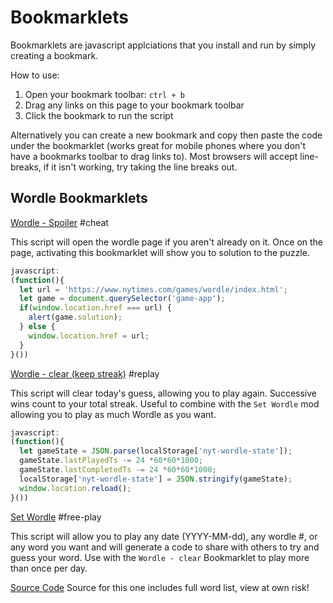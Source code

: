 # Bookmarklets

Bookmarklets are javascript applciations that you install and run by simply creating a bookmark.

How to use:

1. Open your bookmark toolbar: `ctrl + b`
2. Drag any links on this page to your bookmark toolbar
3. Click the bookmark to run the script

Alternatively you can create a new bookmark and copy then paste the code under the bookmarklet (works great for mobile phones where you don't have a bookmarks toolbar to drag links to). Most browsers will accept line-breaks, if it isn't working, try taking the line breaks out.

## Wordle Bookmarklets

<a href="javascript:(function(){let url = 'https://www.nytimes.com/games/wordle/index.html';let game = document.querySelector('game-app');if(window.location.href === url) {alert(game.solution);} else {window.location.href = url;}}())">Wordle - Spoiler</a> #cheat

This script will open the wordle page if you aren't already on it. Once on the page, activating this bookmarklet will show you to solution to the puzzle.

```javascript
javascript:
(function(){
  let url = 'https://www.nytimes.com/games/wordle/index.html';
  let game = document.querySelector('game-app');
  if(window.location.href === url) {
    alert(game.solution);
  } else {
    window.location.href = url;
  }
}())
```

<a href="javascript:(function(){let gameState = JSON.parse(localStorage['nyt-wordle-state']);gameState.lastPlayedTs -= 24 *60*60*1000;gameState.lastCompletedTs -= 24 *60*60*1000;localStorage['nyt-wordle-state'] = JSON.stringify(gameState);window.location.reload();}())">Wordle - clear (keep streak)</a> #replay

This script will clear today's guess, allowing you to play again. Successive wins count to your total streak. Useful to combine with the `Set Wordle` mod allowing you to play as much Wordle as you want.

```javascript
javascript:
(function(){
  let gameState = JSON.parse(localStorage['nyt-wordle-state']);
  gameState.lastPlayedTs -= 24 *60*60*1000;
  gameState.lastCompletedTs -= 24 *60*60*1000;
  localStorage['nyt-wordle-state'] = JSON.stringify(gameState);
  window.location.reload();
}())
```

<a href="javascript:(function() {let game = document.querySelector('game-app');let updateTo = prompt(`Wordle # or 5 letter word (or word code)`, game.dayOffset);let startDate = new Date('2021-06-19');let number = Math.floor(updateTo);let list = ['cigar', 'rebut', 'sissy', 'humph', 'awake', 'blush', 'focal', 'evade', 'naval', 'serve', 'heath', 'dwarf', 'model', 'karma', 'stink', 'grade', 'quiet', 'bench', 'abate', 'feign', 'major', 'death', 'fresh', 'crust', 'stool', 'colon', 'abase', 'marry', 'react', 'batty', 'pride', 'floss', 'helix', 'croak', 'staff', 'paper', 'unfed', 'whelp', 'trawl', 'outdo', 'adobe', 'crazy', 'sower', 'repay', 'digit', 'crate', 'cluck', 'spike', 'mimic', 'pound', 'maxim', 'linen', 'unmet', 'flesh', 'booby', 'forth', 'first', 'stand', 'belly', 'ivory', 'seedy', 'print', 'yearn', 'drain', 'bribe', 'stout', 'panel', 'crass', 'flume', 'offal', 'agree', 'error', 'swirl', 'argue', 'bleed', 'delta', 'flick', 'totem', 'wooer', 'front', 'shrub', 'parry', 'biome', 'lapel', 'start', 'greet', 'goner', 'golem', 'lusty', 'loopy', 'round', 'audit', 'lying', 'gamma', 'labor', 'islet', 'civic', 'forge', 'corny', 'moult', 'basic', 'salad', 'agate', 'spicy', 'spray', 'essay', 'fjord', 'spend', 'kebab', 'guild', 'aback', 'motor', 'alone', 'hatch', 'hyper', 'thumb', 'dowry', 'ought', 'belch', 'dutch', 'pilot', 'tweed', 'comet', 'jaunt', 'enema', 'steed', 'abyss', 'growl', 'fling', 'dozen', 'boozy', 'erode', 'world', 'gouge', 'click', 'briar', 'great', 'altar', 'pulpy', 'blurt', 'coast', 'duchy', 'groin', 'fixer', 'group', 'rogue', 'badly', 'smart', 'pithy', 'gaudy', 'chill', 'heron', 'vodka', 'finer', 'surer', 'radio', 'rouge', 'perch', 'retch', 'wrote', 'clock', 'tilde', 'store', 'prove', 'bring', 'solve', 'cheat', 'grime', 'exult', 'usher', 'epoch', 'triad', 'break', 'rhino', 'viral', 'conic', 'masse', 'sonic', 'vital', 'trace', 'using', 'peach', 'champ', 'baton', 'brake', 'pluck', 'craze', 'gripe', 'weary', 'picky', 'acute', 'ferry', 'aside', 'tapir', 'troll', 'unify', 'rebus', 'boost', 'truss', 'siege', 'tiger', 'banal', 'slump', 'crank', 'gorge', 'query', 'drink', 'favor', 'abbey', 'tangy', 'panic', 'solar', 'shire', 'proxy', 'point', 'robot', 'prick', 'wince', 'crimp', 'knoll', 'sugar', 'whack', 'mount', 'perky', 'could', 'wrung', 'light', 'those', 'moist', 'shard', 'pleat', 'aloft', 'skill', 'elder', 'frame', 'humor', 'pause', 'ulcer', 'ultra', 'robin', 'cynic', 'aroma', 'caulk', 'shake', 'dodge', 'swill', 'tacit', 'other', 'thorn', 'trove', 'bloke', 'vivid', 'spill', 'chant', 'choke', 'rupee', 'nasty', 'mourn', 'ahead', 'brine', 'cloth', 'hoard', 'sweet', 'month', 'lapse', 'watch', 'today', 'focus', 'smelt', 'tease', 'cater', 'movie', 'saute', 'allow', 'renew', 'their', 'slosh', 'purge', 'chest', 'depot', 'epoxy', 'nymph', 'found', 'shall', 'harry', 'stove', 'lowly', 'snout', 'trope', 'fewer', 'shawl', 'natal', 'comma', 'foray', 'scare', 'stair', 'black', 'squad', 'royal', 'chunk', 'mince', 'shame', 'cheek', 'ample', 'flair', 'foyer', 'cargo', 'oxide', 'plant', 'olive', 'inert', 'askew', 'heist', 'shown', 'zesty', 'hasty', 'trash', 'fella', 'larva', 'forgo', 'story', 'hairy', 'train', 'homer', 'badge', 'midst', 'canny', 'fetus', 'butch', 'farce', 'slung', 'tipsy', 'metal', 'yield', 'delve', 'being', 'scour', 'glass', 'gamer', 'scrap', 'money', 'hinge', 'album', 'vouch', 'asset', 'tiara', 'crept', 'bayou', 'atoll', 'manor', 'creak', 'showy', 'phase', 'froth', 'depth', 'gloom', 'flood', 'trait', 'girth', 'piety', 'payer', 'goose', 'float', 'donor', 'atone', 'primo', 'apron', 'blown', 'cacao', 'loser', 'input', 'gloat', 'awful', 'brink', 'smite', 'beady', 'rusty', 'retro', 'droll', 'gawky', 'hutch', 'pinto', 'gaily', 'egret', 'lilac', 'sever', 'field', 'fluff', 'hydro', 'flack', 'agape', 'voice', 'stead', 'stalk', 'berth', 'madam', 'night', 'bland', 'liver', 'wedge', 'augur', 'roomy', 'wacky', 'flock', 'angry', 'bobby', 'trite', 'aphid', 'tryst', 'midge', 'power', 'elope', 'cinch', 'motto', 'stomp', 'upset', 'bluff', 'cramp', 'quart', 'coyly', 'youth', 'rhyme', 'buggy', 'alien', 'smear', 'unfit', 'patty', 'cling', 'glean', 'label', 'hunky', 'khaki', 'poker', 'gruel', 'twice', 'twang', 'shrug', 'treat', 'unlit', 'waste', 'merit', 'woven', 'octal', 'needy', 'clown', 'widow', 'irony', 'ruder', 'gauze', 'chief', 'onset', 'prize', 'fungi', 'charm', 'gully', 'inter', 'whoop', 'taunt', 'leery', 'class', 'theme', 'lofty', 'tibia', 'booze', 'alpha', 'thyme', 'eclat', 'doubt', 'parer', 'chute', 'stick', 'trice', 'alike', 'sooth', 'recap', 'saint', 'liege', 'glory', 'grate', 'admit', 'brisk', 'soggy', 'usurp', 'scald', 'scorn', 'leave', 'twine', 'sting', 'bough', 'marsh', 'sloth', 'dandy', 'vigor', 'howdy', 'enjoy', 'valid', 'ionic', 'equal', 'unset', 'floor', 'catch', 'spade', 'stein', 'exist', 'quirk', 'denim', 'grove', 'spiel', 'mummy', 'fault', 'foggy', 'flout', 'carry', 'sneak', 'libel', 'waltz', 'aptly', 'piney', 'inept', 'aloud', 'photo', 'dream', 'stale', 'vomit', 'ombre', 'fanny', 'unite', 'snarl', 'baker', 'there', 'glyph', 'pooch', 'hippy', 'spell', 'folly', 'louse', 'gulch', 'vault', 'godly', 'threw', 'fleet', 'grave', 'inane', 'shock', 'crave', 'spite', 'valve', 'skimp', 'claim', 'rainy', 'musty', 'pique', 'daddy', 'quasi', 'arise', 'aging', 'valet', 'opium', 'avert', 'stuck', 'recut', 'mulch', 'genre', 'plume', 'rifle', 'count', 'incur', 'total', 'wrest', 'mocha', 'deter', 'study', 'lover', 'safer', 'rivet', 'funny', 'smoke', 'mound', 'undue', 'sedan', 'pagan', 'swine', 'guile', 'gusty', 'equip', 'tough', 'canoe', 'chaos', 'covet', 'human', 'udder', 'lunch', 'blast', 'stray', 'manga', 'melee', 'lefty', 'quick', 'paste', 'given', 'octet', 'risen', 'groan', 'leaky', 'grind', 'carve', 'loose', 'sadly', 'spilt', 'apple', 'slack', 'honey', 'final', 'sheen', 'eerie', 'minty', 'slick', 'derby', 'wharf', 'spelt', 'coach', 'erupt', 'singe', 'price', 'spawn', 'fairy', 'jiffy', 'filmy', 'stack', 'chose', 'sleep', 'ardor', 'nanny', 'niece', 'woozy', 'handy', 'grace', 'ditto', 'stank', 'cream', 'usual', 'diode', 'valor', 'angle', 'ninja', 'muddy', 'chase', 'reply', 'prone', 'spoil', 'heart', 'shade', 'diner', 'arson', 'onion', 'sleet', 'dowel', 'couch', 'palsy', 'bowel', 'smile', 'evoke', 'creek', 'lance', 'eagle', 'idiot', 'siren', 'built', 'embed', 'award', 'dross', 'annul', 'goody', 'frown', 'patio', 'laden', 'humid', 'elite', 'lymph', 'edify', 'might', 'reset', 'visit', 'gusto', 'purse', 'vapor', 'crock', 'write', 'sunny', 'loath', 'chaff', 'slide', 'queer', 'venom', 'stamp', 'sorry', 'still', 'acorn', 'aping', 'pushy', 'tamer', 'hater', 'mania', 'awoke', 'brawn', 'swift', 'exile', 'birch', 'lucky', 'freer', 'risky', 'ghost', 'plier', 'lunar', 'winch', 'snare', 'nurse', 'house', 'borax', 'nicer', 'lurch', 'exalt', 'about', 'savvy', 'toxin', 'tunic', 'pried', 'inlay', 'chump', 'lanky', 'cress', 'eater', 'elude', 'cycle', 'kitty', 'boule', 'moron', 'tenet', 'place', 'lobby', 'plush', 'vigil', 'index', 'blink', 'clung', 'qualm', 'croup', 'clink', 'juicy', 'stage', 'decay', 'nerve', 'flier', 'shaft', 'crook', 'clean', 'china', 'ridge', 'vowel', 'gnome', 'snuck', 'icing', 'spiny', 'rigor', 'snail', 'flown', 'rabid', 'prose', 'thank', 'poppy', 'budge', 'fiber', 'moldy', 'dowdy', 'kneel', 'track', 'caddy', 'quell', 'dumpy', 'paler', 'swore', 'rebar', 'scuba', 'splat', 'flyer', 'horny', 'mason', 'doing', 'ozone', 'amply', 'molar', 'ovary', 'beset', 'queue', 'cliff', 'magic', 'truce', 'sport', 'fritz', 'edict', 'twirl', 'verse', 'llama', 'eaten', 'range', 'whisk', 'hovel', 'rehab', 'macaw', 'sigma', 'spout', 'verve', 'sushi', 'dying', 'fetid', 'brain', 'buddy', 'thump', 'scion', 'candy', 'chord', 'basin', 'march', 'crowd', 'arbor', 'gayly', 'musky', 'stain', 'dally', 'bless', 'bravo', 'stung', 'title', 'ruler', 'kiosk', 'blond', 'ennui', 'layer', 'fluid', 'tatty', 'score', 'cutie', 'zebra', 'barge', 'matey', 'bluer', 'aider', 'shook', 'river', 'privy', 'betel', 'frisk', 'bongo', 'begun', 'azure', 'weave', 'genie', 'sound', 'glove', 'braid', 'scope', 'wryly', 'rover', 'assay', 'ocean', 'bloom', 'irate', 'later', 'woken', 'silky', 'wreck', 'dwelt', 'slate', 'smack', 'solid', 'amaze', 'hazel', 'wrist', 'jolly', 'globe', 'flint', 'rouse', 'civil', 'vista', 'relax', 'cover', 'alive', 'beech', 'jetty', 'bliss', 'vocal', 'often', 'dolly', 'eight', 'joker', 'since', 'event', 'ensue', 'shunt', 'diver', 'poser', 'worst', 'sweep', 'alley', 'creed', 'anime', 'leafy', 'bosom', 'dunce', 'stare', 'pudgy', 'waive', 'choir', 'stood', 'spoke', 'outgo', 'delay', 'bilge', 'ideal', 'clasp', 'seize', 'hotly', 'laugh', 'sieve', 'block', 'meant', 'grape', 'noose', 'hardy', 'shied', 'drawl', 'daisy', 'putty', 'strut', 'burnt', 'tulip', 'crick', 'idyll', 'vixen', 'furor', 'geeky', 'cough', 'naive', 'shoal', 'stork', 'bathe', 'aunty', 'check', 'prime', 'brass', 'outer', 'furry', 'razor', 'elect', 'evict', 'imply', 'demur', 'quota', 'haven', 'cavil', 'swear', 'crump', 'dough', 'gavel', 'wagon', 'salon', 'nudge', 'harem', 'pitch', 'sworn', 'pupil', 'excel', 'stony', 'cabin', 'unzip', 'queen', 'trout', 'polyp', 'earth', 'storm', 'until', 'taper', 'enter', 'child', 'adopt', 'minor', 'fatty', 'husky', 'brave', 'filet', 'slime', 'glint', 'tread', 'steal', 'regal', 'guest', 'every', 'murky', 'share', 'spore', 'hoist', 'buxom', 'inner', 'otter', 'dimly', 'level', 'sumac', 'donut', 'stilt', 'arena', 'sheet', 'scrub', 'fancy', 'slimy', 'pearl', 'silly', 'porch', 'dingo', 'sepia', 'amble', 'shady', 'bread', 'friar', 'reign', 'dairy', 'quill', 'cross', 'brood', 'tuber', 'shear', 'posit', 'blank', 'villa', 'shank', 'piggy', 'freak', 'which', 'among', 'fecal', 'shell', 'would', 'algae', 'large', 'rabbi', 'agony', 'amuse', 'bushy', 'copse', 'swoon', 'knife', 'pouch', 'ascot', 'plane', 'crown', 'urban', 'snide', 'relay', 'abide', 'viola', 'rajah', 'straw', 'dilly', 'crash', 'amass', 'third', 'trick', 'tutor', 'woody', 'blurb', 'grief', 'disco', 'where', 'sassy', 'beach', 'sauna', 'comic', 'clued', 'creep', 'caste', 'graze', 'snuff', 'frock', 'gonad', 'drunk', 'prong', 'lurid', 'steel', 'halve', 'buyer', 'vinyl', 'utile', 'smell', 'adage', 'worry', 'tasty', 'local', 'trade', 'finch', 'ashen', 'modal', 'gaunt', 'clove', 'enact', 'adorn', 'roast', 'speck', 'sheik', 'missy', 'grunt', 'snoop', 'party', 'touch', 'mafia', 'emcee', 'array', 'south', 'vapid', 'jelly', 'skulk', 'angst', 'tubal', 'lower', 'crest', 'sweat', 'cyber', 'adore', 'tardy', 'swami', 'notch', 'groom', 'roach', 'hitch', 'young', 'align', 'ready', 'frond', 'strap', 'puree', 'realm', 'venue', 'swarm', 'offer', 'seven', 'dryer', 'diary', 'dryly', 'drank', 'acrid', 'heady', 'theta', 'junto', 'pixie', 'quoth', 'bonus', 'shalt', 'penne', 'amend', 'datum', 'build', 'piano', 'shelf', 'lodge', 'suing', 'rearm', 'coral', 'ramen', 'worth', 'psalm', 'infer', 'overt', 'mayor', 'ovoid', 'glide', 'usage', 'poise', 'randy', 'chuck', 'prank', 'fishy', 'tooth', 'ether', 'drove', 'idler', 'swath', 'stint', 'while', 'begat', 'apply', 'slang', 'tarot', 'radar', 'credo', 'aware', 'canon', 'shift', 'timer', 'bylaw', 'serum', 'three', 'steak', 'iliac', 'shirk', 'blunt', 'puppy', 'penal', 'joist', 'bunny', 'shape', 'beget', 'wheel', 'adept', 'stunt', 'stole', 'topaz', 'chore', 'fluke', 'afoot', 'bloat', 'bully', 'dense', 'caper', 'sneer', 'boxer', 'jumbo', 'lunge', 'space', 'avail', 'short', 'slurp', 'loyal', 'flirt', 'pizza', 'conch', 'tempo', 'droop', 'plate', 'bible', 'plunk', 'afoul', 'savoy', 'steep', 'agile', 'stake', 'dwell', 'knave', 'beard', 'arose', 'motif', 'smash', 'broil', 'glare', 'shove', 'baggy', 'mammy', 'swamp', 'along', 'rugby', 'wager', 'quack', 'squat', 'snaky', 'debit', 'mange', 'skate', 'ninth', 'joust', 'tramp', 'spurn', 'medal', 'micro', 'rebel', 'flank', 'learn', 'nadir', 'maple', 'comfy', 'remit', 'gruff', 'ester', 'least', 'mogul', 'fetch', 'cause', 'oaken', 'aglow', 'meaty', 'gaffe', 'shyly', 'racer', 'prowl', 'thief', 'stern', 'poesy', 'rocky', 'tweet', 'waist', 'spire', 'grope', 'havoc', 'patsy', 'truly', 'forty', 'deity', 'uncle', 'swish', 'giver', 'preen', 'bevel', 'lemur', 'draft', 'slope', 'annoy', 'lingo', 'bleak', 'ditty', 'curly', 'cedar', 'dirge', 'grown', 'horde', 'drool', 'shuck', 'crypt', 'cumin', 'stock', 'gravy', 'locus', 'wider', 'breed', 'quite', 'chafe', 'cache', 'blimp', 'deign', 'fiend', 'logic', 'cheap', 'elide', 'rigid', 'false', 'renal', 'pence', 'rowdy', 'shoot', 'blaze', 'envoy', 'posse', 'brief', 'never', 'abort', 'mouse', 'mucky', 'sulky', 'fiery', 'media', 'trunk', 'yeast', 'clear', 'skunk', 'scalp', 'bitty', 'cider', 'koala', 'duvet', 'segue', 'creme', 'super', 'grill', 'after', 'owner', 'ember', 'reach', 'nobly', 'empty', 'speed', 'gipsy', 'recur', 'smock', 'dread', 'merge', 'burst', 'kappa', 'amity', 'shaky', 'hover', 'carol', 'snort', 'synod', 'faint', 'haunt', 'flour', 'chair', 'detox', 'shrew', 'tense', 'plied', 'quark', 'burly', 'novel', 'waxen', 'stoic', 'jerky', 'blitz', 'beefy', 'lyric', 'hussy', 'towel', 'quilt', 'below', 'bingo', 'wispy', 'brash', 'scone', 'toast', 'easel', 'saucy', 'value', 'spice', 'honor', 'route', 'sharp', 'bawdy', 'radii', 'skull', 'phony', 'issue', 'lager', 'swell', 'urine', 'gassy', 'trial', 'flora', 'upper', 'latch', 'wight', 'brick', 'retry', 'holly', 'decal', 'grass', 'shack', 'dogma', 'mover', 'defer', 'sober', 'optic', 'crier', 'vying', 'nomad', 'flute', 'hippo', 'shark', 'drier', 'obese', 'bugle', 'tawny', 'chalk', 'feast', 'ruddy', 'pedal', 'scarf', 'cruel', 'bleat', 'tidal', 'slush', 'semen', 'windy', 'dusty', 'sally', 'igloo', 'nerdy', 'jewel', 'shone', 'whale', 'hymen', 'abuse', 'fugue', 'elbow', 'crumb', 'pansy', 'welsh', 'syrup', 'terse', 'suave', 'gamut', 'swung', 'drake', 'freed', 'afire', 'shirt', 'grout', 'oddly', 'tithe', 'plaid', 'dummy', 'broom', 'blind', 'torch', 'enemy', 'again', 'tying', 'pesky', 'alter', 'gazer', 'noble', 'ethos', 'bride', 'extol', 'decor', 'hobby', 'beast', 'idiom', 'utter', 'these', 'sixth', 'alarm', 'erase', 'elegy', 'spunk', 'piper', 'scaly', 'scold', 'hefty', 'chick', 'sooty', 'canal', 'whiny', 'slash', 'quake', 'joint', 'swept', 'prude', 'heavy', 'wield', 'femme', 'lasso', 'maize', 'shale', 'screw', 'spree', 'smoky', 'whiff', 'scent', 'glade', 'spent', 'prism', 'stoke', 'riper', 'orbit', 'cocoa', 'guilt', 'humus', 'shush', 'table', 'smirk', 'wrong', 'noisy', 'alert', 'shiny', 'elate', 'resin', 'whole', 'hunch', 'pixel', 'polar', 'hotel', 'sword', 'cleat', 'mango', 'rumba', 'puffy', 'filly', 'billy', 'leash', 'clout', 'dance', 'ovate', 'facet', 'chili', 'paint', 'liner', 'curio', 'salty', 'audio', 'snake', 'fable', 'cloak', 'navel', 'spurt', 'pesto', 'balmy', 'flash', 'unwed', 'early', 'churn', 'weedy', 'stump', 'lease', 'witty', 'wimpy', 'spoof', 'saner', 'blend', 'salsa', 'thick', 'warty', 'manic', 'blare', 'squib', 'spoon', 'probe', 'crepe', 'knack', 'force', 'debut', 'order', 'haste', 'teeth', 'agent', 'widen', 'icily', 'slice', 'ingot', 'clash', 'juror', 'blood', 'abode', 'throw', 'unity', 'pivot', 'slept', 'troop', 'spare', 'sewer', 'parse', 'morph', 'cacti', 'tacky', 'spool', 'demon', 'moody', 'annex', 'begin', 'fuzzy', 'patch', 'water', 'lumpy', 'admin', 'omega', 'limit', 'tabby', 'macho', 'aisle', 'skiff', 'basis', 'plank', 'verge', 'botch', 'crawl', 'lousy', 'slain', 'cubic', 'raise', 'wrack', 'guide', 'foist', 'cameo', 'under', 'actor', 'revue', 'fraud', 'harpy', 'scoop', 'climb', 'refer', 'olden', 'clerk', 'debar', 'tally', 'ethic', 'cairn', 'tulle', 'ghoul', 'hilly', 'crude', 'apart', 'scale', 'older', 'plain', 'sperm', 'briny', 'abbot', 'rerun', 'quest', 'crisp', 'bound', 'befit', 'drawn', 'suite', 'itchy', 'cheer', 'bagel', 'guess', 'broad', 'axiom', 'chard', 'caput', 'leant', 'harsh', 'curse', 'proud', 'swing', 'opine', 'taste', 'lupus', 'gumbo', 'miner', 'green', 'chasm', 'lipid', 'topic', 'armor', 'brush', 'crane', 'mural', 'abled', 'habit', 'bossy', 'maker', 'dusky', 'dizzy', 'lithe', 'brook', 'jazzy', 'fifty', 'sense', 'giant', 'surly', 'legal', 'fatal', 'flunk', 'began', 'prune', 'small', 'slant', 'scoff', 'torus', 'ninny', 'covey', 'viper', 'taken', 'moral', 'vogue', 'owing', 'token', 'entry', 'booth', 'voter', 'chide', 'elfin', 'ebony', 'neigh', 'minim', 'melon', 'kneed', 'decoy', 'voila', 'ankle', 'arrow', 'mushy', 'tribe', 'cease', 'eager', 'birth', 'graph', 'odder', 'terra', 'weird', 'tried', 'clack', 'color', 'rough', 'weigh', 'uncut', 'ladle', 'strip', 'craft', 'minus', 'dicey', 'titan', 'lucid', 'vicar', 'dress', 'ditch', 'gypsy', 'pasta', 'taffy', 'flame', 'swoop', 'aloof', 'sight', 'broke', 'teary', 'chart', 'sixty', 'wordy', 'sheer', 'leper', 'nosey', 'bulge', 'savor', 'clamp', 'funky', 'foamy', 'toxic', 'brand', 'plumb', 'dingy', 'butte', 'drill', 'tripe', 'bicep', 'tenor', 'krill', 'worse', 'drama', 'hyena', 'think', 'ratio', 'cobra', 'basil', 'scrum', 'bused', 'phone', 'court', 'camel', 'proof', 'heard', 'angel', 'petal', 'pouty', 'throb', 'maybe', 'fetal', 'sprig', 'spine', 'shout', 'cadet', 'macro', 'dodgy', 'satyr', 'rarer', 'binge', 'trend', 'nutty', 'leapt', 'amiss', 'split', 'myrrh', 'width', 'sonar', 'tower', 'baron', 'fever', 'waver', 'spark', 'belie', 'sloop', 'expel', 'smote', 'baler', 'above', 'north', 'wafer', 'scant', 'frill', 'awash', 'snack', 'scowl', 'frail', 'drift', 'limbo', 'fence', 'motel', 'ounce', 'wreak', 'revel', 'talon', 'prior', 'knelt', 'cello', 'flake', 'debug', 'anode', 'crime', 'salve', 'scout', 'imbue', 'pinky', 'stave', 'vague', 'chock', 'fight', 'video', 'stone', 'teach', 'cleft', 'frost', 'prawn', 'booty', 'twist', 'apnea', 'stiff', 'plaza', 'ledge', 'tweak', 'board', 'grant', 'medic', 'bacon', 'cable', 'brawl', 'slunk', 'raspy', 'forum', 'drone', 'women', 'mucus', 'boast', 'toddy', 'coven', 'tumor', 'truer', 'wrath', 'stall', 'steam', 'axial', 'purer', 'daily', 'trail', 'niche', 'mealy', 'juice', 'nylon', 'plump', 'merry', 'flail', 'papal', 'wheat', 'berry', 'cower', 'erect', 'brute', 'leggy', 'snipe', 'sinew', 'skier', 'penny', 'jumpy', 'rally', 'umbra', 'scary', 'modem', 'gross', 'avian', 'greed', 'satin', 'tonic', 'parka', 'sniff', 'livid', 'stark', 'trump', 'giddy', 'reuse', 'taboo', 'avoid', 'quote', 'devil', 'liken', 'gloss', 'gayer', 'beret', 'noise', 'gland', 'dealt', 'sling', 'rumor', 'opera', 'thigh', 'tonga', 'flare', 'wound', 'white', 'bulky', 'etude', 'horse', 'circa', 'paddy', 'inbox', 'fizzy', 'grain', 'exert', 'surge', 'gleam', 'belle', 'salvo', 'crush', 'fruit', 'sappy', 'taker', 'tract', 'ovine', 'spiky', 'frank', 'reedy', 'filth', 'spasm', 'heave', 'mambo', 'right', 'clank', 'trust', 'lumen', 'borne', 'spook', 'sauce', 'amber', 'lathe', 'carat', 'corer', 'dirty', 'slyly', 'affix', 'alloy', 'taint', 'sheep', 'kinky', 'wooly', 'mauve', 'flung', 'yacht', 'fried', 'quail', 'brunt', 'grimy', 'curvy', 'cagey', 'rinse', 'deuce', 'state', 'grasp', 'milky', 'bison', 'graft', 'sandy', 'baste', 'flask', 'hedge', 'girly', 'swash', 'boney', 'coupe', 'endow', 'abhor', 'welch', 'blade', 'tight', 'geese', 'miser', 'mirth', 'cloud', 'cabal', 'leech', 'close', 'tenth', 'pecan', 'droit', 'grail', 'clone', 'guise', 'ralph', 'tango', 'biddy', 'smith', 'mower', 'payee', 'serif', 'drape', 'fifth', 'spank', 'glaze', 'allot', 'truck', 'kayak', 'virus', 'testy', 'tepee', 'fully', 'zonal', 'metro', 'curry', 'grand', 'banjo', 'axion', 'bezel', 'occur', 'chain', 'nasal', 'gooey', 'filer', 'brace', 'allay', 'pubic', 'raven', 'plead', 'gnash', 'flaky', 'munch', 'dully', 'eking', 'thing', 'slink', 'hurry', 'theft', 'shorn', 'pygmy', 'ranch', 'wring', 'lemon', 'shore', 'mamma', 'froze', 'newer', 'style', 'moose', 'antic', 'drown', 'vegan', 'chess', 'guppy', 'union', 'lever', 'lorry', 'image', 'cabby', 'druid', 'exact', 'truth', 'dopey', 'spear', 'cried', 'chime', 'crony', 'stunk', 'timid', 'batch', 'gauge', 'rotor', 'crack', 'curve', 'latte', 'witch', 'bunch', 'repel', 'anvil', 'soapy', 'meter', 'broth', 'madly', 'dried', 'scene', 'known', 'magma', 'roost', 'woman', 'thong', 'punch', 'pasty', 'downy', 'knead', 'whirl', 'rapid', 'clang', 'anger', 'drive', 'goofy', 'email', 'music', 'stuff', 'bleep', 'rider', 'mecca', 'folio', 'setup', 'verso', 'quash', 'fauna', 'gummy', 'happy', 'newly', 'fussy', 'relic', 'guava', 'ratty', 'fudge', 'femur', 'chirp', 'forte', 'alibi', 'whine', 'petty', 'golly', 'plait', 'fleck', 'felon', 'gourd', 'brown', 'thrum', 'ficus', 'stash', 'decry', 'wiser', 'junta', 'visor', 'daunt', 'scree', 'impel', 'await', 'press', 'whose', 'turbo', 'stoop', 'speak', 'mangy', 'eying', 'inlet', 'crone', 'pulse', 'mossy', 'staid', 'hence', 'pinch', 'teddy', 'sully', 'snore', 'ripen', 'snowy', 'attic', 'going', 'leach', 'mouth', 'hound', 'clump', 'tonal', 'bigot', 'peril', 'piece', 'blame', 'haute', 'spied', 'undid', 'intro', 'basal', 'shine', 'gecko', 'rodeo', 'guard', 'steer', 'loamy', 'scamp', 'scram', 'manly', 'hello', 'vaunt', 'organ', 'feral', 'knock', 'extra', 'condo', 'adapt', 'willy', 'polka', 'rayon', 'skirt', 'faith', 'torso', 'match', 'mercy', 'tepid', 'sleek', 'riser', 'twixt', 'peace', 'flush', 'catty', 'login', 'eject', 'roger', 'rival', 'untie', 'refit', 'aorta', 'adult', 'judge', 'rower', 'artsy', 'rural', 'shave'];if(number >= 0) {let offset = number % list.length;game.solution = list[offset];game.dayOffset = number;} else if(updateTo.length === 5) {game.solution = updateTo.toLowerCase();let listIndex = list.indexOf(game.solution);let code = game.dayOffset = btoa(game.solution);if(listIndex >= 0) {game.dayOffset = listIndex;let puzzleDate = new Date(startDate);puzzleDate.setDate(startDate.getDate() + game.dayOffset);alert(`Wordle #${game.dayOffset+1} (${puzzleDate.toDateString()}) Code: ${code}`);} else {game.dayOffset = code;alert(`Code: ${game.dayOffset}`);}} else {try {let solution = atob(updateTo).toLowerCase();if(solution.length !== 5) {throw new Exception(`Invalid word! ${solution}`);}game.solution = solution;let listIndex = list.indexOf(game.solution);game.dayOffset = listIndex >= 0 ? listIndex : updateTo;} catch {try {let dayMils = 864e5;let offset = Math.round((new Date(updateTo) - startDate) / dayMils);game.solution = list[offset % list.length];game.dayOffset = offset;} catch {alert('Invalid choice! Must enter a number, 5 letter word, date, or recognized code');}}}}());">Set Wordle</a> #free-play

This script will allow you to play any date (YYYY-MM-dd), any wordle #, or any word you want and will generate a code to share with others to try and guess your word. Use with the `Wordle - clear` Bookmarklet to play more than once per day.

[Source Code](https://raw.githubusercontent.com/jackandjohn/youtube/main/scripts/wordle/set.bookmarklet.js) Source for this one includes full word list, view at own risk!
